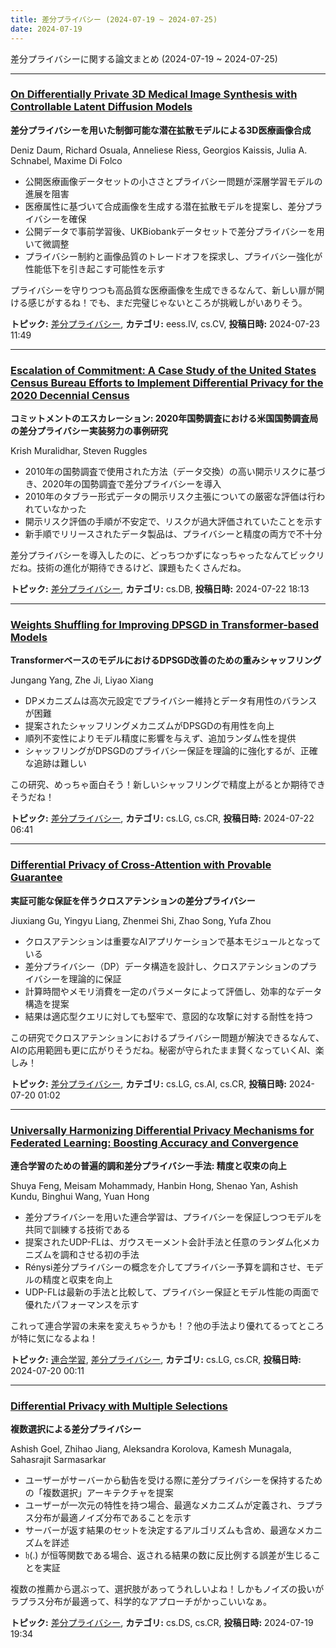 ```yaml
---
title: 差分プライバシー (2024-07-19 ~ 2024-07-25)
date: 2024-07-19
---
```


差分プライバシーに関する論文まとめ (2024-07-19 ~ 2024-07-25)


- - -

### [On Differentially Private 3D Medical Image Synthesis with Controllable Latent Diffusion Models](http://arxiv.org/abs/2407.16405)

**差分プライバシーを用いた制御可能な潜在拡散モデルによる3D医療画像合成**

Deniz Daum, Richard Osuala, Anneliese Riess, Georgios Kaissis, Julia A. Schnabel, Maxime Di Folco

- 公開医療画像データセットの小ささとプライバシー問題が深層学習モデルの進展を阻害
- 医療属性に基づいて合成画像を生成する潜在拡散モデルを提案し、差分プライバシーを確保
- 公開データで事前学習後、UKBiobankデータセットで差分プライバシーを用いて微調整
- プライバシー制約と画像品質のトレードオフを探求し、プライバシー強化が性能低下を引き起こす可能性を示す

プライバシーを守りつつも高品質な医療画像を生成できるなんて、新しい扉が開ける感じがするね！でも、まだ完璧じゃないところが挑戦しがいありそう。



**トピック:** [差分プライバシー](../../dp), **カテゴリ:** eess.IV, cs.CV, **投稿日時:** 2024-07-23 11:49


- - -

### [Escalation of Commitment: A Case Study of the United States Census Bureau Efforts to Implement Differential Privacy for the 2020 Decennial Census](http://arxiv.org/abs/2407.15957)

**コミットメントのエスカレーション: 2020年国勢調査における米国国勢調査局の差分プライバシー実装努力の事例研究**

Krish Muralidhar, Steven Ruggles

- 2010年の国勢調査で使用された方法（データ交換）の高い開示リスクに基づき、2020年の国勢調査で差分プライバシーを導入
- 2010年のタブラー形式データの開示リスク主張についての厳密な評価は行われていなかった
- 開示リスク評価の手順が不安定で、リスクが過大評価されていたことを示す
- 新手順でリリースされたデータ製品は、プライバシーと精度の両方で不十分

差分プライバシーを導入したのに、どっちつかずになっちゃったなんてビックリだね。技術の進化が期待できるけど、課題もたくさんだね。



**トピック:** [差分プライバシー](../../dp), **カテゴリ:** cs.DB, **投稿日時:** 2024-07-22 18:13


- - -

### [Weights Shuffling for Improving DPSGD in Transformer-based Models](http://arxiv.org/abs/2407.15414)

**TransformerベースのモデルにおけるDPSGD改善のための重みシャッフリング**

Jungang Yang, Zhe Ji, Liyao Xiang

- DPメカニズムは高次元設定でプライバシー維持とデータ有用性のバランスが困難
- 提案されたシャッフリングメカニズムがDPSGDの有用性を向上
- 順列不変性によりモデル精度に影響を与えず、追加ランダム性を提供
- シャッフリングがDPSGDのプライバシー保証を理論的に強化するが、正確な追跡は難しい

この研究、めっちゃ面白そう！新しいシャッフリングで精度上がるとか期待できそうだね！



**トピック:** [差分プライバシー](../../dp), **カテゴリ:** cs.LG, cs.CR, **投稿日時:** 2024-07-22 06:41


- - -

### [Differential Privacy of Cross-Attention with Provable Guarantee](http://arxiv.org/abs/2407.14717)

**実証可能な保証を伴うクロスアテンションの差分プライバシー**

Jiuxiang Gu, Yingyu Liang, Zhenmei Shi, Zhao Song, Yufa Zhou

- クロスアテンションは重要なAIアプリケーションで基本モジュールとなっている
- 差分プライバシー（DP）データ構造を設計し、クロスアテンションのプライバシーを理論的に保証
- 計算時間やメモリ消費を一定のパラメータによって評価し、効率的なデータ構造を提案
- 結果は適応型クエリに対しても堅牢で、意図的な攻撃に対する耐性を持つ

この研究でクロスアテンションにおけるプライバシー問題が解決できるなんて、AIの応用範囲も更に広がりそうだね。秘密が守られたまま賢くなっていくAI、楽しみ！



**トピック:** [差分プライバシー](../../dp), **カテゴリ:** cs.LG, cs.AI, cs.CR, **投稿日時:** 2024-07-20 01:02


- - -

### [Universally Harmonizing Differential Privacy Mechanisms for Federated Learning: Boosting Accuracy and Convergence](http://arxiv.org/abs/2407.14710)

**連合学習のための普遍的調和差分プライバシー手法: 精度と収束の向上**

Shuya Feng, Meisam Mohammady, Hanbin Hong, Shenao Yan, Ashish Kundu, Binghui Wang, Yuan Hong

- 差分プライバシーを用いた連合学習は、プライバシーを保証しつつモデルを共同で訓練する技術である
- 提案されたUDP-FLは、ガウスモーメント会計手法と任意のランダム化メカニズムを調和させる初の手法
- Rénysi差分プライバシーの概念を介してプライバシー予算を調和させ、モデルの精度と収束を向上
- UDP-FLは最新の手法と比較して、プライバシー保証とモデル性能の両面で優れたパフォーマンスを示す

これって連合学習の未来を変えちゃうかも！？他の手法より優れてるってところが特に気になるよね！



**トピック:** [連合学習](../../fl), [差分プライバシー](../../dp), **カテゴリ:** cs.LG, cs.CR, **投稿日時:** 2024-07-20 00:11


- - -

### [Differential Privacy with Multiple Selections](http://arxiv.org/abs/2407.14641)

**複数選択による差分プライバシー**

Ashish Goel, Zhihao Jiang, Aleksandra Korolova, Kamesh Munagala, Sahasrajit Sarmasarkar

- ユーザーがサーバーから勧告を受ける際に差分プライバシーを保持するための「複数選択」アーキテクチャを提案
- ユーザーが一次元の特性を持つ場合、最適なメカニズムが定義され、ラプラス分布が最適ノイズ分布であることを示す
- サーバーが返す結果のセットを決定するアルゴリズムも含め、最適なメカニズムを詳述
- $\mathfrak{h}(.)$ が恒等関数である場合、返される結果の数に反比例する誤差が生じることを実証

複数の推薦から選ぶって、選択肢があってうれしいよね！しかもノイズの扱いがラプラス分布が最適って、科学的なアプローチがかっこいいなぁ。



**トピック:** [差分プライバシー](../../dp), **カテゴリ:** cs.DS, cs.CR, **投稿日時:** 2024-07-19 19:34
